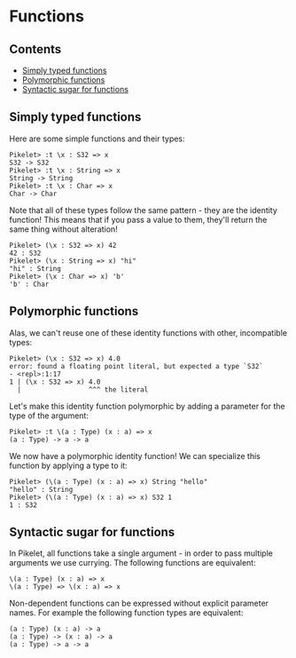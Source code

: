# Functions

## Contents

- [Simply typed functions](#simply-typed-functions)
- [Polymorphic functions](#polymorphic-functions)
- [Syntactic sugar for functions](#syntactic-sugar-for-functions)

## Simply typed functions

Here are some simple functions and their types:

```pikelet-repl
Pikelet> :t \x : S32 => x
S32 -> S32
Pikelet> :t \x : String => x
String -> String
Pikelet> :t \x : Char => x
Char -> Char
```

Note that all of these types follow the same pattern - they are the identity
function! This means that if you pass a value to them, they'll return the same
thing without alteration!

```pikelet-repl
Pikelet> (\x : S32 => x) 42
42 : S32
Pikelet> (\x : String => x) "hi"
"hi" : String
Pikelet> (\x : Char => x) 'b'
'b' : Char
```

## Polymorphic functions

Alas, we can't reuse one of these identity functions with other, incompatible
types:

```pikelet-repl
Pikelet> (\x : S32 => x) 4.0
error: found a floating point literal, but expected a type `S32`
- <repl>:1:17
1 | (\x : S32 => x) 4.0
  |                 ^^^ the literal
```

Let's make this identity function polymorphic by adding a parameter for the type
of the argument:

```pikelet-repl
Pikelet> :t \(a : Type) (x : a) => x
(a : Type) -> a -> a
```

We now have a polymorphic identity function! We can specialize this function by
applying a type to it:

```pikelet-repl
Pikelet> (\(a : Type) (x : a) => x) String "hello"
"hello" : String
Pikelet> (\(a : Type) (x : a) => x) S32 1
1 : S32
```

## Syntactic sugar for functions

In Pikelet, all functions take a single argument - in order to pass multiple
arguments we use currying. The following functions are equivalent:

```pikelet
\(a : Type) (x : a) => x
\(a : Type) => \(x : a) => x
```

Non-dependent functions can be expressed without explicit parameter names. For
example the following function types are equivalent:

```pikelet
(a : Type) (x : a) -> a
(a : Type) -> (x : a) -> a
(a : Type) -> a -> a
```
